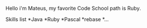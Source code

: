 Hello i'm Mateus, my favorite Code School path is Ruby.

Skills list
*Java
*Ruby
*Pascal
*rebase
*...